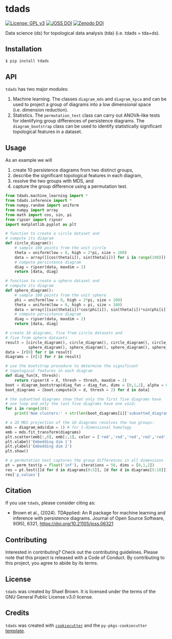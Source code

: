 # tdads

[![License: GPL v3](https://img.shields.io/badge/License-GPL%20v3-blue.svg)](https://www.gnu.org/licenses/gpl-3.0)
[![JOSS DOI](https://joss.theoj.org/papers/10.21105/joss.06321/status.svg)](https://doi.org/10.21105/joss.06321)
[![Zenodo DOI](https://zenodo.org/badge/DOI/10.5281/zenodo.10814141.svg)](https://doi.org/10.5281/zenodo.10814141)

Data science (ds) for topological data analysis (tda) (i.e. tdads = tda+ds).

## Installation

```bash
$ pip install tdads
```

## API

`tdads` has two major modules:

1.  Machine learning. The classes `diagram_mds` and `diagram_kpca` and
    can be used to project a group of diagrams
    into a low dimensional space (i.e. dimension reduction). 
2.  Statistics. The `permutation_test` class can carry out ANOVA-like tests
    for identifying group differences of persistence diagrams. 
    The `diagram_bootstrap` class can be used to identify 
    statistically significant topological features in a dataset.

## Usage

As an example we will 
1. create 10 persistence diagrams from two distinct groups, 
2. describe the significant topological features in each diagram,
3. resolve the two groups with MDS, and 
4. capture the group difference using a permutation test.

```python
from tdads.machine_learning import *
from tdads.inference import *
from numpy.random import uniform
from numpy import array
from math import cos, sin, pi
from ripser import ripser
import matplotlib.pyplot as plt

# function to create a circle dataset and
# compute its diagram
def circle_diagram():
    # sample 100 points from the unit circle
    theta = uniform(low = 0, high = 2*pi, size = 100)
    data = array([[cos(theta[i]), sin(theta[i])] for i in range(100)])
    # compute persistence diagram
    diag = ripser(data, maxdim = 2)
    return [data, diag]

# function to create a sphere dataset and
# compute its diagram
def sphere_diagram():
    # sample 100 points from the unit sphere
    phi = uniform(low = 0, high = 2*pi, size = 100)
    theta = uniform(low = 0, high = pi, size = 100)
    data = array([[sin(theta[i])*cos(phi[i]), sin(theta[i])*sin(phi[i]), cos(theta[i])] for i in range(100)])
    # compute persistence diagram
    diag = ripser(data, maxdim = 2)
    return [data, diag]

# create 10 diagrams, five from circle datasets and
# five from sphere datasets
result = [circle_diagram(), circle_diagram(), circle_diagram(), circle_diagram(), circle_diagram(),
          sphere_diagram(), sphere_diagram(), sphere_diagram(), sphere_diagram(), sphere_diagram()]
data = [r[0] for r in result]
diagrams = [r[1] for r in result]

# use the bootstrap procedure to determine the significant
# topological features in each diagram
def diag_fun(X, thresh):
    return ripser(X = X, thresh = thresh, maxdim = 2)
boot = diagram_bootstrap(diag_fun = diag_fun, dims = [0,1,2], alpha = 0.01)
boot_diagrams = [boot.compute(X = d, thresh = 2) for d in data]

# the subsetted diagrams show that only the first five diagrams have 
# one loop and only the last five diagrams have one void:
for i in range(10):
    print('Num clusters:' + str(len(boot_diagrams[i]['subsetted_diagram'][0])) + ', num loops: ' + str(len(boot_diagrams[i]['subsetted_diagram'][1])) + ', num voids: ' + str(len(boot_diagrams[i]['subsetted_diagram'][2])))

# a 2D MDS projection of the 10 diagrams resolves the two groups:
mds = diagram_mds(dim = 1) # for 1-dimensional homology
emb = mds.fit_transform(diagrams)
plt.scatter(emb[:,0], emb[:,1], color = ['red','red','red','red','red','blue','blue','blue','blue','blue'])
plt.xlabel('Embedding dim 1')
plt.ylabel('Embedding dim 2')
plt.show()

# a permutation test captures the group differences in all dimensions
pt = perm_test(p = float('inf'), iterations = 50, dims = [0,1,2])
res = pt.test([[d for d in diagrams[0:5]], [d for d in diagrams[5:10]]])
res['p_values']
```

## Citation

If you use `tdads`, please consider citing as:

- Brown et al., (2024). TDApplied: An R package for machine learning and inference with persistence diagrams. Journal of Open Source Software, 9(95), 6321, https://doi.org/10.21105/joss.06321

## Contributing

Interested in contributing? Check out the contributing guidelines. Please note that this project is released with a Code of Conduct. By contributing to this project, you agree to abide by its terms.

## License

`tdads` was created by Shael Brown. It is licensed under the terms of the GNU General Public License v3.0 license.

## Credits

`tdads` was created with [`cookiecutter`](https://cookiecutter.readthedocs.io/en/latest/) and the `py-pkgs-cookiecutter` [template](https://github.com/py-pkgs/py-pkgs-cookiecutter).
